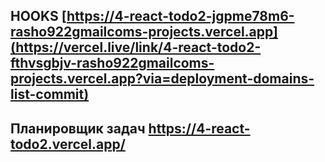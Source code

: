 HOOKS [https://4-react-todo2-jgpme78m6-rasho922gmailcoms-projects.vercel.app](https://vercel.live/link/4-react-todo2-fthvsgbjv-rasho922gmailcoms-projects.vercel.app?via=deployment-domains-list-commit)
-----------------
Планировщик задач https://4-react-todo2.vercel.app/
-----------------


